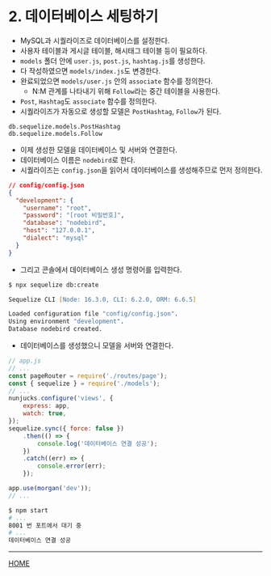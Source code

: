 # 2. 데이터베이스 세팅하기

- MySQL과 시퀄라이즈로 데이터베이스를 설정한다.
- 사용자 테이블과 게시글 테이블, 해시태그 테이블 등이 필요하다.
- `models` 폴더 안에 `user.js`, `post.js`, `hashtag.js`를 생성한다.
- 다 작성하였으면 `models/index.js`도 변경한다.
- 완료되었으면 `models/user.js` 안의 `associate` 함수를 정의한다.
    - N:M 관계를 나타내기 위해 `Follow`라는 중간 테이블을 사용한다.
- `Post`, `Hashtag`도 `associate` 함수를 정의한다.
- 시퀄라이즈가 자동으로 생성할 모델은 `PostHashtag`, `Follow`가 된다.

```
db.sequelize.models.PostHashtag
db.sequelize.models.Follow
```

- 이제 생성한 모델을 데이터베이스 및 서버와 연결한다.
- 데이터베이스 이름은 `nodebird`로 한다.
- 시퀄라이즈는 `config.json`을 읽어서 데이터베이스를 생성해주므로 먼저 정의한다.
  
```json
// config/config.json
{
  "development": {
    "username": "root",
    "password": "[root 비밀번호]",
    "database": "nodebird",
    "host": "127.0.0.1",
    "dialect": "mysql"
  }
}
```

- 그리고 콘솔에서 데이터베이스 생성 명령어를 입력한다.

```zsh
$ npx sequelize db:create

Sequelize CLI [Node: 16.3.0, CLI: 6.2.0, ORM: 6.6.5]

Loaded configuration file "config/config.json".
Using environment "development".
Database nodebird created.
```

- 데이터베이스를 생성했으니 모델을 서버와 연결한다.

```js
// app.js
// ...
const pageRouter = require('./routes/page');
const { sequelize } = require('./models');
// ...
nunjucks.configure('views', {
    express: app,
    watch: true,
});
sequelize.sync({ force: false })
    .then(() => {
        console.log('데이터베이스 연결 성공');
    })
    .catch((err) => {
        console.error(err);
    });

app.use(morgan('dev'));
// ...
```

```zsh
$ npm start
# ...
8001 번 포트에서 대기 중
# ...
데이터베이스 연결 성공
```

-----
[HOME](./index.md)